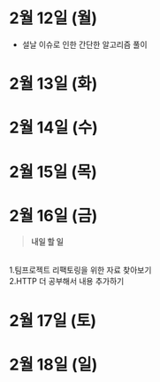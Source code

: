 # 2월 12일 (월)
- 설날 이슈로 인한 간단한 알고리즘 풀이

# 2월 13일 (화)


# 2월 14일 (수)


# 2월 15일 (목)


# 2월 16일 (금)


> **내일 할 일**
<br> 
1.팀프로젝트 리팩토링을 위한 자료 찾아보기<br>
2.HTTP 더 공부해서 내용 추가하기

# 2월 17일 (토)


# 2월 18일 (일)
